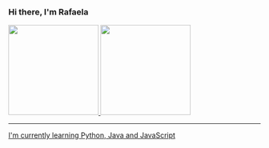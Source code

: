 ### Hi there, I'm Rafaela 

<div>
  <a href="https://github.com/rafatillmann">
  <img height="180em" src="https://github-readme-stats.vercel.app/api?username=rafatillmann&show_icons=true&theme=react&include_all_commits=true&count_private=true"/>
  <img height="180em" src="https://github-readme-stats.vercel.app/api/top-langs/?username=rafatillmann&layout=compact&langs_count=7&theme=react"/>
</div>

---
  

I'm currently learning Python, Java and JavaScript
  
<!-- <div>
    <img height="150px" src="http://31.media.tumblr.com/96fbb243107e463dff7a4b8d492215a7/tumblr_n1jq9mEa0W1sujz4so2_500.gif"
        alt="Studio Ghibli">
</div> -->

<!--   ![Snake animation](https://github.com/rafatillmann/rafatillmann/blob/output/github-contribution-grid-snake.svg) -->
